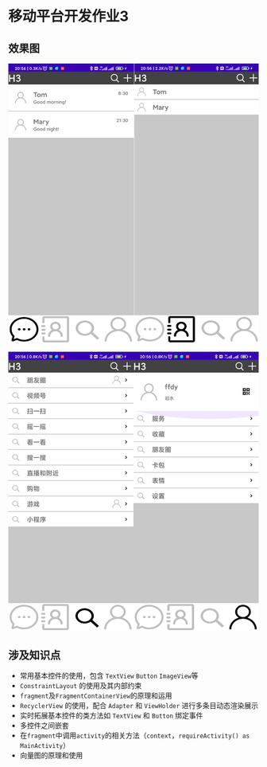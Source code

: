 # 移动平台开发作业3



## 效果图

![](../IMG/homework3.jpg)

![](../IMG/homework3-0.jpg)

## 涉及知识点

 - 常用基本控件的使用，包含 `TextView` `Button` `ImageView`等
 - `ConstraintLayout` 的使用及其内部约束
 - `fragment`及`FragmentContainerView`的原理和运用
 - `RecyclerView` 的使用，配合 `Adapter` 和 `ViewHolder` 进行多条目动态渲染展示
 - 实时拓展基本控件的类方法如 `TextView` 和 `Button` 绑定事件
 - 多控件之间嵌套
 - 在`fragment`中调用`activity`的相关方法（`context`，`requireActivity() as MainActivity`）
 - 向量图的原理和使用